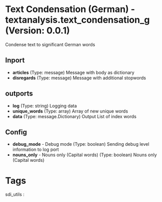 # Text Condensation (German) - textanalysis.text_condensation_g (Version: 0.0.1)

Condense text to significant German words 

## Inport

* **articles** (Type: message) Message with body as dictionary 
* **disregards** (Type: message) Message with additional stopwords 

## outports

* **log** (Type: string) Logging data
* **unique_words** (Type: array) Array of new unique words
* **data** (Type: message.Dictionary) Output List of index words

## Config

* **debug_mode** - Debug mode (Type: boolean) Sending debug level information to log port
* **nouns_only** - Nouns only (Capital words) (Type: boolean) Nouns only (Capital words)


# Tags
sdi_utils : 

